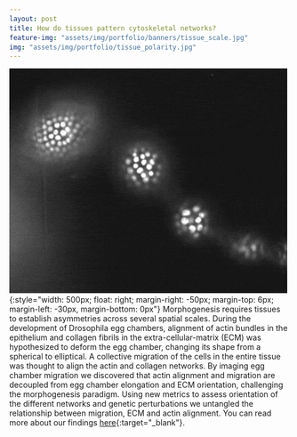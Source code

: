 ```yaml
---
layout: post
title: How do tissues pattern cytoskeletal networks?
feature-img: "assets/img/portfolio/banners/tissue_scale.jpg"
img: "assets/img/portfolio/tissue_polarity.jpg"
---
```


![Egg chambers](../assets/img/portfolio/eggchambers.gif){:style="width: 500px; float: right; margin-right: -50px; margin-top: 6px; margin-left: -30px, margin-bottom: 0px"}
Morphogenesis requires tissues to establish asymmetries across several spatial scales. During the development of Drosophila egg chambers, alignment of actin bundles in the epithelium and collagen fibrils in the extra-cellular-matrix (ECM) was hypothesized to deform the egg chamber, changing its shape from a spherical to elliptical. A collective migration of the cells in the entire tissue was thought to align the actin and collagen networks. By imaging egg chamber migration we discovered that actin alignment and migration are decoupled from egg chamber elongation and ECM orientation, challenging the morphogenesis paradigm. Using new metrics to assess orientation of the different networks and genetic perturbations we untangled the relationship between migration, ECM and actin alignment. You can read more about our findings [here](https://doi.org/10.1038/ncomms6511){:target="_blank"}.
